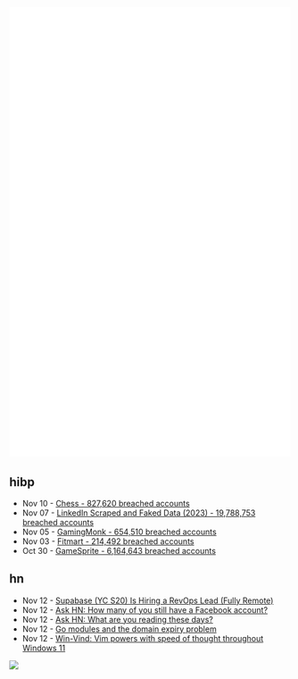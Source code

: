 ![Metrics](https://raw.githubusercontent.com/phixion/phixion/master/metrics.svg)

## hibp

<!--
for https://github.com/phixion/phixion/blob/main/.github/workflows/feeds.yml
-->
<!--START_SECTION:haveibeenpwnd-->
- Nov 10 - [Chess - 827,620 breached accounts](https://haveibeenpwned.com/PwnedWebsites#Chess)
- Nov 07 - [LinkedIn Scraped and Faked Data (2023) - 19,788,753 breached accounts](https://haveibeenpwned.com/PwnedWebsites#LinkedInScrape2023)
- Nov 05 - [GamingMonk - 654,510 breached accounts](https://haveibeenpwned.com/PwnedWebsites#GamingMonk)
- Nov 03 - [Fitmart - 214,492 breached accounts](https://haveibeenpwned.com/PwnedWebsites#Fitmart)
- Oct 30 - [GameSprite - 6,164,643 breached accounts](https://haveibeenpwned.com/PwnedWebsites#GameSprite)
<!--END_SECTION:haveibeenpwnd-->

## hn

<!--
for https://github.com/phixion/phixion/blob/main/.github/workflows/feeds.yml
-->
<!--START_SECTION:hn-->
- Nov 12 - [Supabase (YC S20) Is Hiring a RevOps Lead (Fully Remote)](https://boards.greenhouse.io/supabase/jobs/5006313004)
- Nov 12 - [Ask HN: How many of you still have a Facebook account?](https://news.ycombinator.com/item?id=38237827)
- Nov 12 - [Ask HN: What are you reading these days?](https://news.ycombinator.com/item?id=38237730)
- Nov 12 - [Go modules and the domain expiry problem](https://utcc.utoronto.ca/~cks/space/blog/programming/GoModulesAndDomainExpiry)
- Nov 12 - [Win-Vind: Vim powers with speed of thought throughout Windows 11](https://pit-ray.github.io/win-vind/)
<!--END_SECTION:hn-->

<!--
for https://yhype.me
-->
![](https://hit.yhype.me/github/profile?user_id=13013670)
